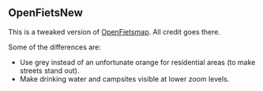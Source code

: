 OpenFietsNew
------------

This is a tweaked version of [OpenFietsmap](http://www.openfietsmap.nl/).  All
credit goes there.

Some of the differences are:

- Use grey instead of an unfortunate orange for residential areas (to make streets stand out).
- Make drinking water and campsites visible at lower zoom levels.
